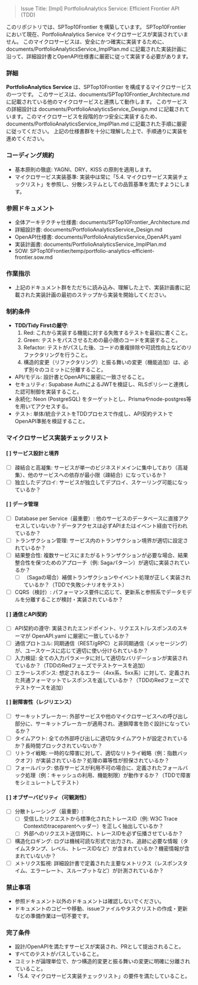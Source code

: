 > Issue Title: [Impl] PortfolioAnalytics Service: Efficient Frontier API (TDD)

このリポジトリでは、SPTop10Frontier を構築しています。
SPTop10Frontier において現在、PortfolioAnalytics Service マイクロサービスが実装されていません。
このマイクロサービスは、安全にかつ確実に実装するために、documents/PortfolioAnalyticsService_ImplPlan.md に記載された実装計画に沿って、詳細設計書とOpenAPI仕様書に厳密に従って実装する必要があります。

### 詳細

**PortfolioAnalytics Service** は、SPTop10Frontier を構成するマイクロサービスの一つです。
このサービスは、documents/SPTop10Frontier_Architecture.md に記載されている他のマイクロサービスと連携して動作します。
このサービスの詳細設計は documents/PortfolioAnalyticsService_Design.md に記載されています。このマイクロサービスを段階的かつ安全に実装するため、documents/PortfolioAnalyticsService_ImplPlan.md に記載された手順に厳密に従ってください。
上記の仕様書群を十分に理解した上で、手順通りに実装を進めてください。

### コーディング規約
- 基本原則の徹底: YAGNI、DRY、KISS の原則を適用します。
- マイクロサービス実装基準: 実装中は常に「5.4. マイクロサービス実装チェックリスト」を参照し、分散システムとしての品質基準を満たすようにします。

### 参照ドキュメント
- 全体アーキテクチャ仕様書: documents/SPTop10Frontier_Architecture.md
- 詳細設計書: documents/PortfolioAnalyticsService_Design.md
- OpenAPI仕様書: documents/PortfolioAnalyticsService_OpenAPI.yaml
- 実装計画書: documents/PortfolioAnalyticsService_ImplPlan.md
- SOW: SPTop10Frontier/temp/portfolio-analytics-efficient-frontier.sow.md

### 作業指示
- 上記のドキュメント群をただちに読み込み、理解した上で、実装計画書に記載された実装計画の最初のステップから実装を開始してください。

### 制約条件
- **TDD/Tidy Firstの厳守**:
  1. Red: これから実装する機能に対する失敗するテストを最初に書くこと。
  2. Green: テストをパスさせるための最小限のコードを実装すること。
  3. Refactor: テストがパスした後、コードの重複排除や可読性向上などのリファクタリングを行うこと。
  4. 構造的変更（リファクタリング）と振る舞いの変更（機能追加）は、必ず別々のコミットに分離すること。
- API/モデル: 設計書とOpenAPIに厳密に一致させること。
- セキュリティ: Supabase AuthによるJWTを検証し、RLSポリシーと連携した認可制御を実装すること。
- 永続化: Neon (PostgreSQL) をターゲットとし、Prismaやnode-postgres等を用いてアクセスする。
- テスト: 単体/統合テストをTDDプロセスで作成し、API契約テストでOpenAPI準拠を検証すること。

### マイクロサービス実装チェックリスト
#### [ ] サービス設計と境界
- [ ] 疎結合と高凝集: サービスが単一のビジネスドメインに集中しており（高凝集）、他のサービスへの依存が最小限（疎結合）になっているか？
- [ ] 独立したデプロイ: サービスが独立してデプロイ、スケーリング可能になっているか？

#### [ ] データ管理
- [ ] Database per Service（最重要）: 他のサービスのデータベースに直接アクセスしていないか？データアクセスは必ずAPIまたはイベント経由で行われているか？
- [ ] トランザクション管理: サービス内のトランザクション境界が適切に設定されているか？
- [ ] 結果整合性: 複数サービスにまたがるトランザクションが必要な場合、結果整合性を保つためのアプローチ（例: Sagaパターン）が適切に実装されているか？
  - [ ] （Sagaの場合）補償トランザクションやイベント処理が正しく実装されているか？（TDDで失敗シナリオをテスト）
- [ ] CQRS（検討）: パフォーマンス要件に応じて、更新系と参照系でデータモデルを分離することが検討・実装されているか？

#### [ ] 通信とAPI契約
- [ ] API契約の遵守: 実装されたエンドポイント、リクエスト/レスポンスのスキーマが OpenAPI.yaml に厳密に一致しているか？
- [ ] 通信プロトコル: 同期通信（REST/gRPC）と非同期通信（メッセージング）が、ユースケースに応じて適切に使い分けられているか？
- [ ] 入力検証: 全ての入力パラメータに対して適切なバリデーションが実装されているか？（TDDのRedフェーズでテストケースを追加）
- [ ] エラーレスポンス: 想定されるエラー（4xx系、5xx系）に対して、定義された共通フォーマットでレスポンスを返しているか？（TDDのRedフェーズでテストケースを追加）

#### [ ] 耐障害性（レジリエンス）
- [ ] サーキットブレーカー: 外部サービスや他のマイクロサービスへの呼び出し部分に、サーキットブレーカーが適用され、連鎖障害を防ぐ設計になっているか？
- [ ] タイムアウト: 全ての外部呼び出しに適切なタイムアウトが設定されているか？長時間ブロックされていないか？
- [ ] リトライ戦略: 一時的な障害に対して、適切なリトライ戦略（例：指数バックオフ）が実装されているか？処理の冪等性が担保されているか？
- [ ] フォールバック: 依存サービスが利用不可の場合に、定義されたフォールバック処理（例：キャッシュの利用、機能制限）が動作するか？（TDDで障害をシミュレートしてテスト）

#### [ ] オブザーバビリティ（可観測性）
- [ ] 分散トレーシング（最重要）:
  - [ ] 受信したリクエストから標準化されたトレースID（例: W3C Trace Contextのtraceparentヘッダー）を正しく抽出しているか？
  - [ ] 外部へのリクエスト送信時に、トレースIDを必ず伝播させているか？
- [ ] 構造化ロギング: ログは機械可読な形式で出力され、追跡に必要な情報（タイムスタンプ、レベル、トレースIDなど）が含まれているか？機密情報が含まれていないか？
- [ ] メトリクス監視: 詳細設計書で定義された主要なメトリクス（レスポンスタイム、エラーレート、スループットなど）が計測されているか？

### 禁止事項
- 参照ドキュメント以外のドキュメントは確認しないでください。
- ドキュメントのコピーや移動、issueファイルやタスクリストの作成・更新などの準備作業は一切不要です。

### 完了条件
- 設計/OpenAPIを満たすサービスが実装され、PRとして提出されること。
- すべてのテストがパスしていること。
- コミットが論理単位で、かつ構造的変更と振る舞いの変更に明確に分離されていること。
- 「5.4. マイクロサービス実装チェックリスト」の要件を満たしていること。
